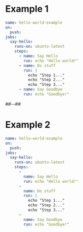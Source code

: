 <!-- .slide: class="with-code" -->
# Example 1

```yaml
name: hello-world-example
on:
  push:
jobs:
  say-hello:
    runs-on: ubuntu-latest
    steps:
      - name: Say Hello
        run: echo "Hello world!"
      - name: Do stuff
        run: |
          echo "Step 1..."
          echo "Step 2..."
          echo "Step 3..."
      - name: Say Goodbye
        run: echo "Goodbye!"
```

##--## 

<!-- .slide: class="with-code" -->
# Example 2

```yaml
name: hello-world-example
on:
  push:
jobs:
  say-hello:
    runs-on: ubuntu-latest
    steps:
      -
        name: Say Hello
        run: echo "Hello world!"
      -
        name: Do stuff
        run: |
          echo "Step 1..."
          echo "Step 2..."
          echo "Step 3..."
      -
        name: Say Goodbye
        run: echo "Goodbye!"